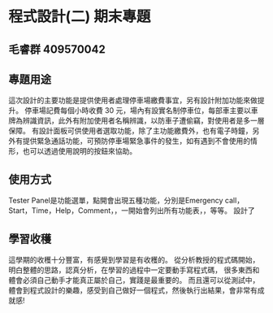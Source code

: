 # 程式設計(二) 期末專題
## 毛睿群 409570042 

## 專題用途
這次設計的主要功能是提供使用者處理停車場繳費事宜，另有設計附加功能來做提升。
停車場記費每個小時收費 30 元，場內有設實名制停車位，每部車主要以車牌為辨識資訊，此外有附加使用者名稱辨識，以防車子遭偷竊，對使用者是多一層保障。
有設計面板可供使用者選取功能，除了主功能繳費外，也有電子時鐘，另外有提供緊急通話功能，可預防停車場緊急事件的發生，如有遇到不會使用的情形，也可以透過使用說明的按鈕來協助。

## 使用方式
Tester Panel是功能選單，點開會出現五種功能，分別是Emergency call，Start，Time，Help，Comment，，一開始會列出所有功能表，，等等。
設計了
## 學習收穫
這學期的收穫十分豐富，有感覺到學習是有收穫的。
從分析教授的程式碼開始，明白整體的思路，認真分析，在學習的過程中一定要動手寫程式碼，
很多東西和體會必須自己動手才能真正屬於自己，實踐是最重要的。
而且還可以從測試中，體會到程式設計的樂趣，感受到自己做好一個程式，然後執行出結果，會非常有成就感!


